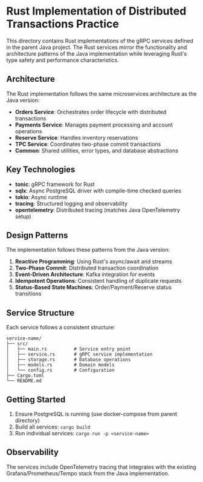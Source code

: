 # Rust Implementation of Distributed Transactions Practice

This directory contains Rust implementations of the gRPC services defined in the parent Java project. The Rust services mirror the functionality and architecture patterns of the Java implementation while leveraging Rust's type safety and performance characteristics.

## Architecture

The Rust implementation follows the same microservices architecture as the Java version:

- **Orders Service**: Orchestrates order lifecycle with distributed transactions
- **Payments Service**: Manages payment processing and account operations  
- **Reserve Service**: Handles inventory reservations
- **TPC Service**: Coordinates two-phase commit transactions
- **Common**: Shared utilities, error types, and database abstractions

## Key Technologies

- **tonic**: gRPC framework for Rust
- **sqlx**: Async PostgreSQL driver with compile-time checked queries
- **tokio**: Async runtime
- **tracing**: Structured logging and observability
- **opentelemetry**: Distributed tracing (matches Java OpenTelemetry setup)

## Design Patterns

The implementation follows these patterns from the Java version:

1. **Reactive Programming**: Using Rust's async/await and streams
2. **Two-Phase Commit**: Distributed transaction coordination
3. **Event-Driven Architecture**: Kafka integration for events
4. **Idempotent Operations**: Consistent handling of duplicate requests
5. **Status-Based State Machines**: Order/Payment/Reserve status transitions

## Service Structure

Each service follows a consistent structure:
```
service-name/
├── src/
│   ├── main.rs          # Service entry point
│   ├── service.rs       # gRPC service implementation
│   ├── storage.rs       # Database operations
│   ├── models.rs        # Domain models
│   └── config.rs        # Configuration
├── Cargo.toml
└── README.md
```

## Getting Started

1. Ensure PostgreSQL is running (use docker-compose from parent directory)
2. Build all services: `cargo build`
3. Run individual services: `cargo run -p <service-name>`

## Observability

The services include OpenTelemetry tracing that integrates with the existing Grafana/Prometheus/Tempo stack from the Java implementation.